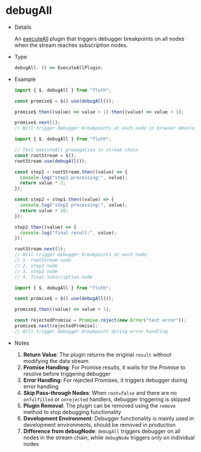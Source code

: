 # debugAll

- Details

  An [executeAll](/en/guide/plugin.html#execute-plugin) plugin that triggers debugger breakpoints on all nodes when the stream reaches subscription nodes.

- Type

  ```typescript
  debugAll: () => ExecuteAllPlugin;
  ```

- Example

  ```typescript
  import { $, debugAll } from "fluth";

  const promise$ = $().use(debugAll());

  promise$.then((value) => value + 1).then((value) => value + 1);

  promise$.next(1);
  // Will trigger debugger breakpoints at each node in browser developer tools
  ```

  ```typescript
  import { $, debugAll } from "fluth";

  // Test executeAll propagation in stream chain
  const rootStream = $();
  rootStream.use(debugAll());

  const step1 = rootStream.then((value) => {
    console.log("step1 processing:", value);
    return value * 2;
  });

  const step2 = step1.then((value) => {
    console.log("step2 processing:", value);
    return value + 10;
  });

  step2.then((value) => {
    console.log("final result:", value);
  });

  rootStream.next(5);
  // Will trigger debugger breakpoints at each node:
  // 1. rootStream node
  // 2. step1 node
  // 3. step2 node
  // 4. final subscription node
  ```

  ```typescript
  import { $, debugAll } from "fluth";

  const promise$ = $().use(debugAll());

  promise$.then((value) => value + 1);

  const rejectedPromise = Promise.reject(new Error("test error"));
  promise$.next(rejectedPromise);
  // Will trigger debugger breakpoint during error handling
  ```

- Notes

  1. **Return Value**: The plugin returns the original `result` without modifying the data stream
  2. **Promise Handling**: For Promise results, it waits for the Promise to resolve before triggering debugger
  3. **Error Handling**: For rejected Promises, it triggers debugger during error handling
  4. **Skip Pass-through Nodes**: When `root=false` and there are no `onfulfilled` or `onrejected` handlers, debugger triggering is skipped
  5. **Plugin Removal**: The plugin can be removed using the `remove` method to stop debugging functionality
  6. **Development Environment**: Debugger functionality is mainly used in development environments, should be removed in production
  7. **Difference from debugNode**: `debugAll` triggers debugger on all nodes in the stream chain, while `debugNode` triggers only on individual nodes
